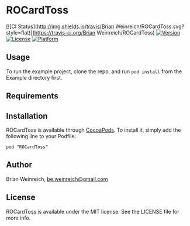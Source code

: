 # ROCardToss

[![CI Status](http://img.shields.io/travis/Brian Weinreich/ROCardToss.svg?style=flat)](https://travis-ci.org/Brian Weinreich/ROCardToss)
[![Version](https://img.shields.io/cocoapods/v/ROCardToss.svg?style=flat)](http://cocoadocs.org/docsets/ROCardToss)
[![License](https://img.shields.io/cocoapods/l/ROCardToss.svg?style=flat)](http://cocoadocs.org/docsets/ROCardToss)
[![Platform](https://img.shields.io/cocoapods/p/ROCardToss.svg?style=flat)](http://cocoadocs.org/docsets/ROCardToss)

## Usage

To run the example project, clone the repo, and run `pod install` from the Example directory first.

## Requirements

## Installation

ROCardToss is available through [CocoaPods](http://cocoapods.org). To install
it, simply add the following line to your Podfile:

    pod "ROCardToss"

## Author

Brian Weinreich, be.weinreich@gmail.com

## License

ROCardToss is available under the MIT license. See the LICENSE file for more info.

